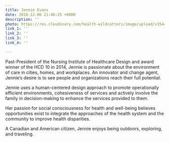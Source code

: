 ```yaml
---
title: Jennie Evans
date: 2018-12-06 21:46:25 +0000
description: ''
photo: https://res.cloudinary.com/health-wildcatters/image/upload/v1544132806/image.png
link_1: ''
link_2: ''
link_3: ''
link_4: ''

---
```

Past-President of the Nursing Institute of Healthcare Design and award winner of the HCD 10 in 2014, Jennie is passionate about the environment of care in cities, homes, and workplaces. An innovator and change agent, Jennie’s desire is to see people and organizations reach their full potential.

Jennie uses a human-centered design approach to promote operationally efficient environments, cohesiveness of services and actively involve the family in decision-making to enhance the services provided to them.

Her passion for social consciousness for health and well-being believes opportunities exist to integrate the approaches of the health system and the community to improve health disparities.

A Canadian and American citizen, Jennie enjoys being outdoors, exploring, and traveling.